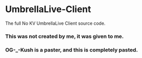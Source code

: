 # UmbrellaLive-Client
The full No KV UmbrellaLive Client source code. 

### This was not created by me, it was given to me. 

### OG-_-Kush is a paster, and this is completely pasted. 
